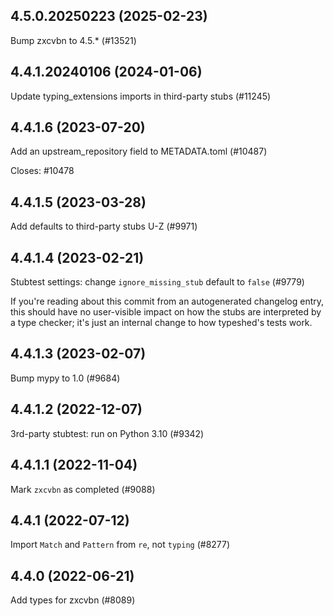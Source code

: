 ## 4.5.0.20250223 (2025-02-23)

Bump zxcvbn to 4.5.* (#13521)

## 4.4.1.20240106 (2024-01-06)

Update typing_extensions imports in third-party stubs (#11245)

## 4.4.1.6 (2023-07-20)

Add an upstream_repository field to METADATA.toml (#10487)

Closes: #10478

## 4.4.1.5 (2023-03-28)

Add defaults to third-party stubs U-Z (#9971)

## 4.4.1.4 (2023-02-21)

Stubtest settings: change `ignore_missing_stub` default to `false` (#9779)

If you're reading about this commit from an autogenerated changelog entry, this should have no user-visible impact on how the stubs are interpreted by a type checker; it's just an internal change to how typeshed's tests work.

## 4.4.1.3 (2023-02-07)

Bump mypy to 1.0 (#9684)

## 4.4.1.2 (2022-12-07)

3rd-party stubtest: run on Python 3.10 (#9342)

## 4.4.1.1 (2022-11-04)

Mark `zxcvbn` as completed (#9088)

## 4.4.1 (2022-07-12)

Import `Match` and `Pattern` from `re`, not `typing` (#8277)

## 4.4.0 (2022-06-21)

Add types for zxcvbn (#8089)

